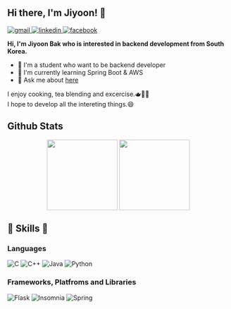 ## Hi there, I'm Jiyoon! 👋

<div>
  <a href="mailto:wldbs204@gmail.com target="_blank>
    <img src=https://img.shields.io/badge/Gmail-D14836?style=for-the-badge&logo=gmail&logoColor=white alt=gmail />
  </a>
  <a href="https://www.linkedin.com/in/g0ya41/" target="_blank">
    <img src=https://img.shields.io/badge/linkedin-%231E77B5.svg?&style=for-the-badge&logo=linkedin&logoColor=white alt=linkedin />
  </a>
  <a href="https://www.facebook.com/MkaidgiC/" target="_blank">
    <img src=https://img.shields.io/badge/jiyoon-%232E87FB.svg?&style=for-the-badge&logo=facebook&logoColor=white alt=facebook />
  </a>
</div> 

**Hi, I'm Jiyoon Bak who is interested in backend development from South Korea.**
- 🔭 I'm a student who want to be backend developer
- 🌱 I'm currently learning Spring Boot & AWS
- 💬 Ask me about [here](mailto:wldbs204@gmail.com)

<p> I enjoy cooking, tea blending and excercise.🫖🏃‍♀️ <br>
I hope to develop all the intereting things.😄</p>

## Github Stats  
<div align="center">
  <a>
    <img align="center" height=160 src="https://github-readme-stats.vercel.app/api?username=jiy00nn&hide=contribs&show_icons=true&count_private=true&hide_border=true&theme=nord" />
  </a>
  <a>
    <img align="center" height=160 src="https://github-readme-stats.vercel.app/api/top-langs/?username=jiy00nn&layout=compact&hide_border=true&theme=nord" />
  </a>
</div>  

## 🤘 Skills 🤘
### Languages
![C](https://img.shields.io/badge/c-%2300599C.svg?style=for-the-badge&logo=c&logoColor=white) ![C++](https://img.shields.io/badge/c++-%2300599C.svg?style=for-the-badge&logo=c%2B%2B&logoColor=white) ![Java](https://img.shields.io/badge/java-%23ED8B00.svg?style=for-the-badge&logo=java&logoColor=white) ![Python](https://img.shields.io/badge/python-3670A0?style=for-the-badge&logo=python&logoColor=ffdd54)
### Frameworks, Platfroms and Libraries
![Flask](https://img.shields.io/badge/flask-%23000.svg?style=for-the-badge&logo=flask&logoColor=white) ![Insomnia](https://img.shields.io/badge/Insomnia-black?style=for-the-badge&logo=insomnia&logoColor=5849BE) ![Spring](https://img.shields.io/badge/spring-%236DB33F.svg?style=for-the-badge&logo=spring&logoColor=white)

<!--
**jiy00nn/jiy00nn** is a ✨ _special_ ✨ repository because its `README.md` (this file) appears on your GitHub profile.

Here are some ideas to get you started:

- 🔭 I’m currently working on ...
- 🌱 I’m currently learning ...
- 👯 I’m looking to collaborate on ...
- 🤔 I’m looking for help with ...
- 💬 Ask me about ...
- 📫 How to reach me: ...
- 😄 Pronouns: ...
- ⚡ Fun fact: ...
-->
